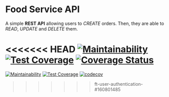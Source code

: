 # Food Service API

A simple **REST API** allowing users to _CREATE_ orders. Then, they are able to _READ_, _UPDATE_ and _DELETE_ them.

<<<<<<< HEAD
[![Maintainability](https://api.codeclimate.com/v1/badges/46542d1e81b90842b0bf/maintainability)](https://codeclimate.com/github/Chell0/food-api/maintainability) [![Test Coverage](https://api.codeclimate.com/v1/badges/46542d1e81b90842b0bf/test_coverage)](https://codeclimate.com/github/Chell0/food-api/test_coverage)  [![Coverage Status](https://coveralls.io/repos/github/Chell0/food-api/badge.svg?branch=master)](https://coveralls.io/github/Chell0/food-api?branch=master)
=======

[![Maintainability](https://api.codeclimate.com/v1/badges/46542d1e81b90842b0bf/maintainability)](https://codeclimate.com/github/Chell0/food-api/maintainability) [![Test Coverage](https://api.codeclimate.com/v1/badges/46542d1e81b90842b0bf/test_coverage)](https://codeclimate.com/github/Chell0/food-api/test_coverage)
[![codecov](https://codecov.io/gh/Chell0/food-api/branch/master/graph/badge.svg)](https://codecov.io/gh/Chell0/food-api)
>>>>>>> ft-user-authentication-#160801485
